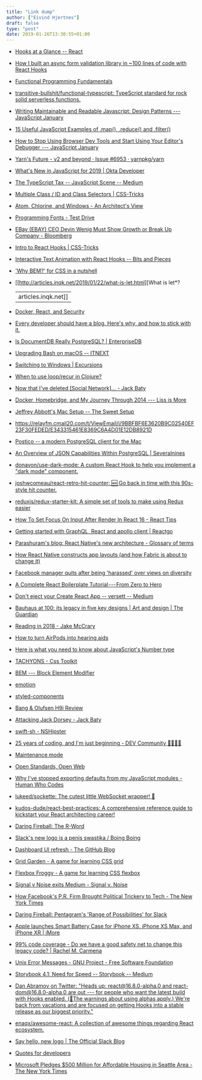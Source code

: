 ```yaml
---
title: "Link dump"
author: ["Eivind Hjertnes"]
draft: false
type: "post"
date: 2019-01-26T13:30:55+01:00
---
```


-   [Hooks at a Glance --
    React](https://reactjs.org/docs/hooks-overview.html)
-   [How
    I built an async form validation library in ~100 lines of code with
    React Hooks](https://medium.freecodecamp.org/how-i-built-an-async-form-validation-library-in-100-lines-of-code-with-react-hooks-81dbff6c4a04)
-   [Functional
    Programming Fundamentals](https://www.matthewgerstman.com/functional-programming-fundamentals/)
-   [transitive-bullshit/functional-typescript:
    TypeScript standard for rock solid serverless functions.](https://github.com/transitive-bullshit/functional-typescript)
-   [Writing
    Maintainable and Readable Javascript: Design Patterns --- JavaScript
    January](https://www.javascriptjanuary.com/blog/writing-maintainable-and-readable-javascript-design-patterns)
-   [15
    Useful JavaScript Examples of .map(), .reduce() and .filter()](https://medium.com/@alex.permyakov/15-useful-javascript-examples-of-map-reduce-and-filter-74cbbb5e0a1f)
-   [How
    to Stop Using Browser Dev Tools and Start Using Your Editor's Debugger
    --- JavaScript January](https://www.javascriptjanuary.com/blog/how-to-stop-using-browser-devtools-and-start-using-your-editors-debugger)
-   [Yarn's Future - v2 and
    beyond · Issue #6953 · yarnpkg/yarn](https://github.com/yarnpkg/yarn/issues/6953)
-   [What's
    New in JavaScript for 2019 | Okta Developer](https://developer.okta.com/blog/2019/01/22/whats-new-in-es2019)
-   [The
    TypeScript Tax -- JavaScript Scene -- Medium](https://medium.com/javascript-scene/the-typescript-tax-132ff4cb175b)
-   [Multiple Class
    / ID and Class Selectors | CSS-Tricks](https://css-tricks.com/multiple-class-id-selectors/)
-   [Atom,
    Chlorine, and Windows - An Architect's View](http://corfield.org/blog/2019/01/22/atom-chlorine-windows/)
-   [Programming Fonts - Test Drive](https://app.programmingfonts.org/)
-   [EBay
    (EBAY) CEO Devin Wenig Must Show Growth or Break Up Company -
    Bloomberg](https://www.bloomberg.com/news/articles/2019-01-22/ebay-ceo-has-a-stark-choice-deliver-growth-or-break-up-company)
-   [Intro to React Hooks |
    CSS-Tricks](https://css-tricks.com/intro-to-react-hooks/)
-   [Interactive
    Text Animation with React Hooks -- Bits and Pieces](https://blog.bitsrc.io/interactive-text-animation-with-react-hooks-f89820af8301)
-   ['Why BEM?'
    for CSS in a nutshell](https://blog.decaf.de/2015/06/24/why-bem-in-a-nutshell/)
-   [[<http://articles.inqk.net/2019/01/22/what-is-let.html>][What is let\*?

    |                     |
    |---------------------|
    | articles.inqk.net]] |
-   [Docker,
    React, and Security](https://gooddebate.org/2019/01/docker-react-and-security/)
-   [Every
    developer should have a blog. Here's why, and how to stick with it.](https://medium.freecodecamp.org/every-developer-should-have-a-blog-heres-why-and-how-to-stick-with-it-5fd55a247fbf)
-   [Is
    DocumentDB Really PostgreSQL? | EnterpriseDB](https://www.enterprisedb.com/blog/documentdb-really-postgresql)
-   [Upgrading
    Bash on macOS -- ITNEXT](https://itnext.io/upgrading-bash-on-macos-7138bd1066ba)
-   [Switching to
    Windows | Excursions](https://blog.amitgawande.com/switching-to-windows)
-   [When to use loop/recur in
    Clojure?](https://cb.codes/when-to-use-loop-recur/)
-   [Now
    that I've deleted [Social Network]... - Jack Baty](https://www.baty.net/2019/now-that-ive-deleted-social-network/)
-   [Docker, Homebridge, and
    My Journey Through 2014 --- Liss is More](https://www.caseyliss.com/2019/1/21/docker)
-   [Jeffrey
    Abbott's Mac Setup -- The Sweet Setup](https://thesweetsetup.com/jeffrey-abbotts-mac-setup/)
-   <https://relayfm.cmail20.com/t/ViewEmail/i/9BBFBF6E3620B9C02540EF23F30FEDED/E343315461E8369C6A4D01E12DB8921D>
-   [Postico -- a modern PostgreSQL client
    for the Mac](https://eggerapps.at/postico/)
-   [An
    Overview of JSON Capabilities Within PostgreSQL | Severalnines](https://severalnines.com/blog/overview-json-capabilities-within-postgresql)
-   [donavon/use-dark-mode: A
    custom React Hook to help you implement a "dark mode" component.](https://github.com/donavon/use-dark-mode)
-   [joshwcomeau/react-retro-hit-counter:
    🆕 Go back in time with this 90s-style hit counter.](https://github.com/joshwcomeau/react-retro-hit-counter)
-   [reduxjs/redux-starter-kit:
    A simple set of tools to make using Redux easier](https://github.com/reduxjs/redux-starter-kit)
-   [How
    To Set Focus On Input After Render In React 16 - React Tips](https://react.tips/how-to-set-focus-on-input-after-render-in-react-16/)
-   [Getting started
    with GraphQL, React and apollo client | Reactgo](https://reactgo.com/graphql-react-apollo-client/)
-   [Parashuram's
    blog: React Native's new architecture - Glossary of terms](http://blog.nparashuram.com/2019/01/react-natives-new-architecture-glossary.html)
-   [How
    React Native constructs app layouts (and how Fabric is about to change
    it)](https://medium.freecodecamp.org/how-react-native-constructs-app-layouts-and-how-fabric-is-about-to-change-it-dd4cb510d055)
-   [Facebook
    manager quits after being 'harassed' over views on diversity](https://www.cnbc.com/2019/01/17/facebook-manager-quits-after-being-harassed-over-views-on-diversity.html)
-   [A
    Complete React Boilerplate Tutorial --- From Zero to Hero](https://medium.freecodecamp.org/a-complete-react-boilerplate-tutorial-from-zero-to-hero-20023e086c4a)
-   [Don't
    eject your Create React App -- versett -- Medium](https://medium.com/curated-by-versett/dont-eject-your-create-react-app-b123c5247741)
-   [Bauhaus
    at 100: its legacy in five key designs | Art and design | The
    Guardian](https://www.theguardian.com/artanddesign/gallery/2019/jan/21/bauhaus-at-100-its-legacy-in-five-key-designs)
-   [Reading in
    2018 - Jake McCrary](https://jakemccrary.com/blog/2019/01/21/reading-in-2018/)
-   [How
    to turn AirPods into hearing aids](https://www.cnbc.com/2019/01/20/how-to-turn-airpods-into-hearing-aids.html)
-   [Here
    is what you need to know about JavaScript's Number type](https://medium.com/dailyjs/javascripts-number-type-8d59199db1b6)
-   [TACHYONS - Css Toolkit](https://tachyons.io/)
-   [BEM --- Block Element Modifier](http://getbem.com/)
-   [emotion](https://emotion.sh/docs/introduction)
-   [styled-components](https://www.styled-components.com/)
-   [Bang & Olufsen H9i
    Review](https://mariusmasalar.me/bang-olufsen-h9i/)
-   [Attacking Jack
    Dorsey - Jack Baty](https://www.baty.net/2019/attacking-jack-dorsey/)
-   [swift-sh - NSHipster](https://nshipster.com/swift-sh/)
-   [25
    years of coding, and I'm just beginning - DEV Community 👩‍💻👨‍💻](https://dev.to/dechamp/25-years-of-coding-and-im-just-beginning-442n)
-   [Maintenance
    mode](https://drugstoreculture.com/the-night-i-was-mistaken-for-a-call-girl/)
-   [Open Standards, Open
    Web](https://ascraeus.org/open-standards-open-web/)
-   [Why
    I've stopped exporting defaults from my JavaScript modules - Human Who
    Codes](https://humanwhocodes.com/blog/2019/01/stop-using-default-exports-javascript-module/)
-   [lukeed/sockette: The cutest
    little WebSocket wrapper! 🧦](https://github.com/lukeed/sockette)
-   [kudos-dude/react-best-practices:
    A comprehensive reference guide to kickstart your React architecting
    career!](https://github.com/kudos-dude/react-best-practices?utm%5Fcampaign=React%2BNewsletter&utm%5Fmedium=email&utm%5Fsource=React%5FNewsletter%5F146)
-   [Daring Fireball: The
    R-Word](https://daringfireball.net/2019/01/the%5Fr%5Fword)
-   [Slack's
    new logo is a penis swastika / Boing Boing](https://boingboing.net/2019/01/16/slacks-new-logo-is-a-playdoh.html)
-   [Dashboard UI
    refresh - The GitHub Blog](https://github.blog/2019-01-16-dashboard-ui-refresh/)
-   [Grid Garden - A game for learning CSS
    grid](http://cssgridgarden.com/)
-   [Flexbox Froggy - A game for learning CSS
    flexbox](http://flexboxfroggy.com/)
-   [Signal v
    Noise exits Medium - Signal v. Noise](https://m.signalvnoise.com/signal-v-noise-exits-medium/)
-   [How
    Facebook's P.R. Firm Brought Political Trickery to Tech - The New York
    Times](https://www.nytimes.com/2018/11/21/technology/definers-public-affairs-tim-miller.html)
-   [Daring
    Fireball: Pentagram's 'Range of Possibilities' for Slack](https://daringfireball.net/2019/01/pentagram%5Fslack%5Frange%5Fof%5Fpossibilities)
-   [Apple
    launches Smart Battery Case for iPhone XS, iPhone XS Max, and iPhone
    XR | iMore](https://www.imore.com/apple-launches-smart-battery-case-iphone-xs-iphone-xs-max-and-iphone-xr)
-   [99%
    code coverage - Do we have a good safety net to change this legacy
    code? | Rachel M. Carmena](https://rachelcarmena.github.io/2017/09/01/do-we-have-a-good-safety-net-to-change-this-legacy-code.html)
-   [Unix Error
    Messages - GNU Project - Free Software Foundation](https://www.gnu.org/fun/jokes/unix.errors.html)
-   [Storybook
    4.1: Need for Speed -- Storybook -- Medium](https://medium.com/storybookjs/storybook-4-1-need-for-speed-b05fd5f1e83d)
-   [Dan
    Abramov on Twitter: "Heads up: react@16.8.0-alpha.0 and
    react-dom@16.8.0-alpha.0 are out --- for people who want the latest
    build with Hooks enabled. (🚧The warnings about using alphas apply.)
    We're back from vacations and are focused on getting Hooks into a
    stable release as our biggest priority."](https://twitter.com/dan%5Fabramov/status/1083139151720001543)
-   [enaqx/awesome-react: A
    collection of awesome things regarding React ecosystem.](https://github.com/enaqx/awesome-react)
-   [Say hello, new logo | The
    Official Slack Blog](https://slackhq.com/say-hello-new-logo)
-   [Quotes for developers](https://fortrabbit.github.io/quotes/)
-   [Microsoft
    Pledges $500 Million for Affordable Housing in Seattle Area - The New
    York Times](https://www.nytimes.com/2019/01/16/technology/microsoft-affordable-housing-seattle.html)
